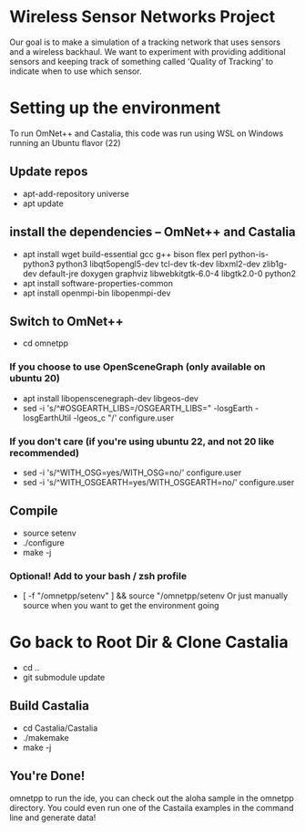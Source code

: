 # Wireless Sensor Networks Project
Our goal is to make a simulation of a tracking network that uses sensors and a wireless backhaul. We want to experiment with providing additional sensors and keeping track of something called 'Quality of Tracking' to indicate when to use which sensor.

# Setting up the environment
To run OmNet++ and Castalia, this code was run using WSL on Windows running an Ubuntu flavor (22)

## Update repos
* apt-add-repository universe
* apt update

## install the dependencies – OmNet++ and Castalia 
* apt install wget build-essential gcc g++ bison flex perl python-is-python3 python3 libqt5opengl5-dev tcl-dev tk-dev libxml2-dev zlib1g-dev default-jre doxygen graphviz libwebkitgtk-6.0-4 libgtk2.0-0 python2
* apt install software-properties-common
* apt install openmpi-bin libopenmpi-dev

## Switch to OmNet++
* cd omnetpp

### If you choose to use OpenSceneGraph (only available on ubuntu 20)
* apt install libopenscenegraph-dev libgeos-dev
* sed -i 's/^#OSGEARTH_LIBS=/OSGEARTH_LIBS=" -losgEarth -losgEarthUtil -lgeos_c "/' configure.user

### If you don't care (if you're using ubuntu 22, and not 20 like recommended)
* sed -i 's/^WITH_OSG=yes/WITH_OSG=no/' configure.user
* sed -i 's/^WITH_OSGEARTH=yes/WITH_OSGEARTH=no/' configure.user

## Compile
* source setenv
* ./configure
* make -j

### Optional! Add to your bash / zsh profile
* [ -f "<git root dir>/omnetpp/setenv" ] && source "<git root dir>/omnetpp/setenv
Or just manually source when you want to get the environment going

# Go back to Root Dir & Clone Castalia
* cd ..
* git submodule update

## Build Castalia
* cd Castalia/Castalia
* ./makemake
* make -j

## You're Done!
omnetpp to run the ide, you can check out the aloha sample in the omnetpp directory. You could even run one of the Castaila examples in the command line and generate data!
